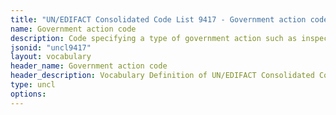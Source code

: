 ```yaml
---
title: "UN/EDIFACT Consolidated Code List 9417 - Government action code (20B) JSON-LD Vocabulary"
name: Government action code
description: Code specifying a type of government action such as inspection, detention, fumigation, security.
jsonid: "uncl9417"
layout: vocabulary
header_name: Government action code
header_description: Vocabulary Definition of UN/EDIFACT Consolidated Code List 9417 - Government action code (20B) semantics in HTML format. JSON-LD format is available at [uncl9417.jsonld](/vocabulary/uncl9417.jsonld)
type: uncl
options:
---
```

